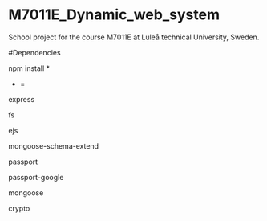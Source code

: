 M7011E_Dynamic_web_system
=========================

School project for the course M7011E at Luleå technical University, Sweden.

#Dependencies

npm install *

* =

express

fs

ejs

mongoose-schema-extend

passport

passport-google

mongoose

crypto